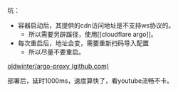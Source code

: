 ---
---

坑：
- 容器启动后，其提供的cdn访问地址是不支持ws协议的。
	- 所以需要另辟蹊径，使用[[cloudflare argo]]。
- 每次重启后，地址会变，需要重新扫码导入配置
	- 所以尽量不要重启。



[oldwinter/argo-proxy (github.com)](https://github.com/oldwinter/argo-proxy)

部署后，延时1000ms，速度算快了，看youtube流畅不卡。